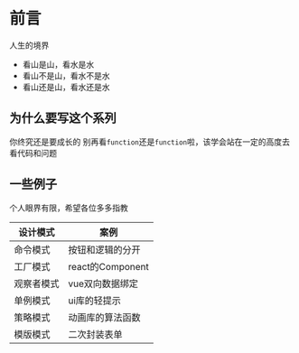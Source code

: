 # 前言

人生的境界

* 看山是山，看水是水
* 看山不是山，看水不是水
* 看山还是山，看水还是水

## 为什么要写这个系列

你终究还是要成长的 别再看`function`还是`function`啦，该学会站在一定的高度去看代码和问题

## 一些例子

个人眼界有限，希望各位多多指教

| 设计模式      | 案例 |
| ----------- | ----------- |
| 命令模式      | 按钮和逻辑的分开       |
| 工厂模式   | react的Component        |
| 观察者模式   | vue双向数据绑定        |
| 单例模式   | ui库的轻提示        |
| 策略模式   | 动画库的算法函数        |
| 模版模式   | 二次封装表单        |
